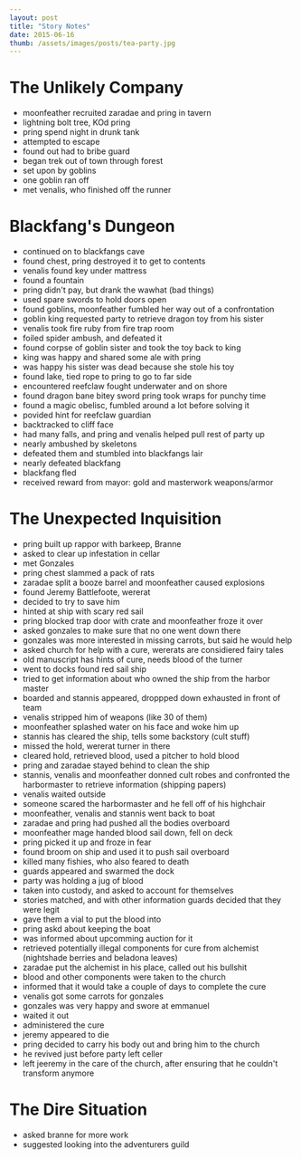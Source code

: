 ```yaml
---
layout: post
title: "Story Notes"
date: 2015-06-16
thumb: /assets/images/posts/tea-party.jpg
---
```


# The Unlikely Company

- moonfeather recruited zaradae and pring in tavern
- lightning bolt tree, KOd pring
- pring spend night in drunk tank
- attempted to escape
- found out had to bribe guard
- began trek out of town through forest
- set upon by goblins
- one goblin ran off
- met venalis, who finished off the runner

# Blackfang's Dungeon

- continued on to blackfangs cave
- found chest, pring destroyed it to get to contents
- venalis found key under mattress
- found a fountain
- pring didn't pay, but drank the wawhat (bad things)
- used spare swords to hold doors open
- found goblins, moonfeather fumbled her way out of a confrontation
- goblin king requested party to retrieve dragon toy from his sister
- venalis took fire ruby from fire trap room
- foiled spider ambush, and defeated it
- found corpse of goblin sister and took the toy back to king
- king was happy and shared some ale with pring
- was happy his sister was dead because she stole his toy
- found lake, tied rope to pring to go to far side
- encountered reefclaw fought underwater and on shore
- found dragon bane bitey sword pring took wraps for punchy time
- found a magic obelisc, fumbled around a lot before solving it
- povided hint for reefclaw guardian
- backtracked to cliff face
- had many falls, and pring and venalis helped pull rest of party up
- nearly ambushed by skeletons
- defeated them and stumbled into blackfangs lair
- nearly defeated blackfang
- blackfang fled
- received reward from mayor: gold and masterwork weapons/armor

# The Unexpected Inquisition

- pring built up rappor with barkeep, Branne
- asked to clear up infestation in cellar
- met Gonzales
- pring chest slammed a pack of rats
- zaradae split a booze barrel and moonfeather caused explosions
- found Jeremy Battlefoote, wererat
- decided to try to save him
- hinted at ship with scary red sail
- pring blocked trap door with crate and moonfeather froze it over
- asked gonzales to make sure that no one went down there
- gonzales was more interested in missing carrots, but said he would help
- asked church for help with a cure, wererats are considiered fairy tales
- old manuscript has hints of cure, needs blood of the turner
- went to docks found red sail ship
- tried to get information about who owned the ship from the harbor master
- boarded and stannis appeared, droppped down exhausted in front of team
- venalis stripped him of weapons (like 30 of them)
- moonfeather splashed water on his face and woke him up
- stannis has cleared the ship, tells some backstory (cult stuff)
- missed the hold, wererat turner in there
- cleared hold, retrieved blood, used a pitcher to hold blood
- pring and zaradae stayed behind to clean the ship
- stannis, venalis and moonfeather donned cult robes and confronted the harbormaster to retrieve information (shipping papers)
- venalis waited outside
- someone scared the harbormaster and he fell off of his highchair
- moonfeather, venalis and stannis went back to boat
- zaradae and pring had pushed all the bodies overboard
- moonfeather mage handed blood sail down, fell on deck
- pring picked it up and froze in fear
- found broom on ship and used it to push sail overboard
- killed many fishies, who also feared to death
- guards appeared and swarmed the dock
- party was holding a jug of blood
- taken into custody, and asked to account for themselves
- stories matched, and with other information guards decided that they were legit
- gave them a vial to put the blood into
- pring askd about keeping the boat
- was informed about upcomming auction for it
- retrieved potentially illegal components for cure from alchemist (nightshade berries and beladona leaves)
- zaradae put the alchemist in his place, called out his bullshit
- blood and other components were taken to the church
- informed that it would take a couple of days to complete the cure
- venalis got some carrots for gonzales
- gonzales was very happy and swore at emmanuel
- waited it out
- administered the cure
- jeremy appeared to die
- pring decided to carry his body out and bring him to the church
- he revived just before party left celler
- left jeeremy in the care of the church, after ensuring that he couldn't transform anymore

# The Dire Situation

- asked branne for more work
- suggested looking into the adventurers guild

